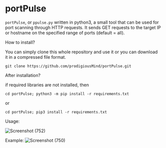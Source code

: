 # portPulse
`portPulse`, or `ppulse.py` written in python3, a small tool that can be used for port scanning through HTTP requests. It sends GET requests to the target IP or hostname on the specified range of ports (default = all). 

How to install?

You can simply clone this whole repository and use it or you can download it in a compressed file format.

    git clone https://github.com/prodigiousMind/portPulse.git
After installation?
 
 if required libraries are not installed, then

    cd portPulse; python3 -m pip install -r requirements.txt
  or
  
    cd portPulse; pip3 install -r requirements.txt
Usage:

![Screenshot (752)](https://github.com/prodigiousMind/portPulse/assets/76691910/f7812777-7a81-41d1-b7fa-2dd87d83aa6b)

Example:
![Screenshot (750)](https://github.com/prodigiousMind/portPulse/assets/76691910/032eb3a9-eff1-4f77-9c0a-bb69019d48c1)
